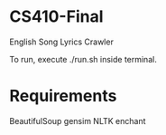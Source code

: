 # CS410-Final
English Song Lyrics Crawler

To run, execute ./run.sh inside terminal.

# Requirements
BeautifulSoup
gensim
NLTK
enchant
